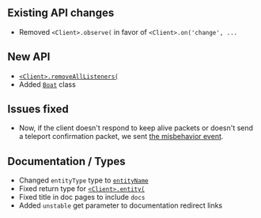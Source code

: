 ## Existing API changes
* Removed `<Client>.observe(` in favor of `<Client>.on('change', ...`

## New API
* [`<Client>.removeAllListeners(`](https://oscarnow.github.io/minecraft-server/1.0.0/classes/Client#removeAllListeners)
* Added [`Boat`](https://oscarnow.github.io/minecraft-server/1.0.0/classes/Boat) class

## Issues fixed
* Now, if the client doesn't respond to keep alive packets or doesn't send a teleport confirmation packet, we sent [the misbehavior event](https://oscarnow.github.io/minecraft-server/1.0.0/classes/Client#on.on-10).

## Documentation / Types
* Changed `entityType` type to [`entityName`](https://oscarnow.github.io/minecraft-server/1.0.0/types/entityName)
* Fixed return type for [`<Client>.entity(`](https://oscarnow.github.io/minecraft-server/1.0.0/classes/Client#entity)
* Fixed title in doc pages to include `docs`
* Added `unstable` get parameter to documentation redirect links